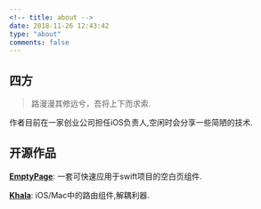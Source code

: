 ```yaml
---
<!-- title: about -->
date: 2018-11-26 12:43:42
type: "about"
comments: false
---
```


## 四方

>  路漫漫其修远兮，吾将上下而求索.

作者目前在一家创业公司担任iOS负责人,空闲时会分享一些简陋的技术.

## 开源作品

[**EmptyPage**](https://github.com/linhay/EmptyPage): 一套可快速应用于swift项目的空白页组件.

[**Khala**](https://github.com/linhay/Khala): iOS/Mac中的路由组件,解耦利器.